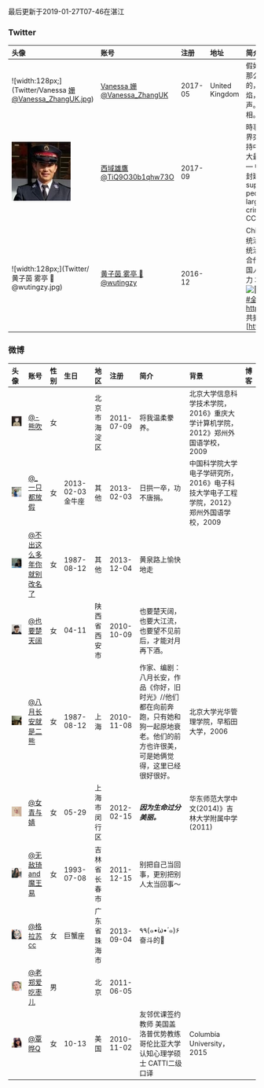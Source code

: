 最后更新于2019-01-27T07-46在湛江

### Twitter

| **头像**                                                | **账号**                                                     | **注册** | **地址**       | **简介**                                                     | **网站**                                                     |
| :------------------------------------------------------ | :----------------------------------------------------------- | :------- | :------------- | :----------------------------------------------------------- | :----------------------------------------------------------- |
| ![width:128px;](Twitter/Vanessa 姗@Vanessa_ZhangUK.jpg) | [Vanessa 姗@Vanessa_ZhangUK](https://twitter.com/Vanessa_ZhangUK) | 2017-05  | United Kingdom | 假如这个世界堕入黑暗，那么，吹灭最后一盏灯的，不是坏人的嚣张气焰，而是好人的忍气吞声。和大家一起，传播真相。 |                                                              |
| ![width:128px;](Twitter/西域雄鷹@TiQ9O30b1qhw73O.jpg)   | [西域雄鷹@TiQ9O30b1qhw73O](https://twitter.com/TiQ9O30b1qhw73O) | 2017-09  |                | 時事政治，分享國內及世界突發新聞與時評 強力支持中國民眾，剷除國內最大最惡的黑社會犯罪團伙 — 中國共產黨，推翻習共封建兲朝！ Strongly support the Chinese people and eradicate the largest and worst criminal gang as the CCP |                                                              |
| ![width:128px;](Twitter/黄子茵 雾亭 🗽@wutingzy.jpg)     | [黄子茵 雾亭 🗽@wutingzy](https://twitter.com/wutingzy)       | 2016-12  |                | China Issues ![💥](https://abs.twimg.com/emoji/v2/72x72/1f4a5.png)三种罪 统治别人 接受统治 和帮助统治 ![💥](https://abs.twimg.com/emoji/v2/72x72/1f4a5.png)对统治者三不 不合作 不承认 不上当 ![🌈](https://abs.twimg.com/emoji/v2/72x72/1f308.png)中国人的事情 只有中国人努力 才有希望 自救者得救 ![🌊](https://abs.twimg.com/emoji/v2/72x72/1f30a.png)团结或死亡 [#全民共振](https://twitter.com/hashtag/%E5%85%A8%E6%B0%91%E5%85%B1%E6%8C%AF?src=hash) [#全民立约](https://twitter.com/hashtag/%E5%85%A8%E6%B0%91%E7%AB%8B%E7%BA%A6?src=hash) 共振交流群 [https://t.me/QMGZ2019 ](https://t.co/lBtPGl6yrv) 共振电报频道 [https://t.me/QMGZ2018 | [雾亭黄子茵 - YouTube](https://www.youtube.com/channel/UCFjKZM-6dADQG1CXNjzac2A) |

### 微博

| **头像**                                             | **账号**                                                     | **性别** | **生日**          | **地区**     | **注册**   | **简介**                                                     | **背景**                                                     | **博客** |
| :--------------------------------------------------- | :----------------------------------------------------------- | :------- | :---------------- | :----------- | :--------- | :----------------------------------------------------------- | :----------------------------------------------------------- | :------- |
| ![width:128px;](Weibo/@-熊吹.jpg)                    | [@-熊吹](https://weibo.com/p/1005051292292547/)              | 女       |                   | 北京市海淀区 | 2011-07-09 | 将我温柔豢养。                                               | 北京大学信息科学技术学院，2016》重庆大学计算机学院，2012》郑州外国语学校，2009 |          |
| ![width:128px;](Weibo/@_一只都放假.jpg)              | [@_一只都放假](https://weibo.com/p/1005051256810972/)        | 女       | 2013-02-03 金牛座 | 其他         | 2013-02-03 | 日拱一卒，功不唐捐。                                         | 中国科学院大学电子学研究所，2016》电子科技大学电子工程学院，2012》郑州外国语学校，2009 |          |
| ![width:128px;](Weibo/@不出这么多年你就别改名了.jpg) | [@不出这么多年你就别改名了](https://weibo.com/p/1005053918318566/) | 女       | 1987-08-12        | 其他         | 2013-12-04 | 黄泉路上愉快地走                                             |                                                              |          |
| ![width:128px;](Weibo/@也要楚天阔.jpg)               | [@也要楚天阔](https://weibo.com/p/1005051267831823/)         | 女       | 04-11             | 陕西省西安市 | 2010-10-09 | 也要楚天阔，也要大江流，也要望不见前后，才能对月再下酒。     |                                                              |          |
| ![width:128px;](Weibo/@八月长安就是二熊.jpg)         | [@八月长安就是二熊](https://weibo.com/p/1035051739998217/)   | 女       | 1987-08-12        | 上海         | 2010-11-08 | 作家、编剧：八月长安，作品《你好，旧时光》//他们都在向前奔跑，只有她和狗一起原地衰老。他们的前方也许很美，可是她俩觉得，这里已经很好很好。 | 北京大学光华管理学院，早稻田大学，2006                       |          |
| ![width:128px;](Weibo/@女青与婧.jpg)                 | [@女青与婧](https://weibo.com/p/1005052617425725/)           | 女       | 05-29             | 上海市闵行区 | 2012-02-15 | ***因为生命过分美丽。***                                     | 华东师范大学中文(2014)》吉林大学附属中学(2011)               |          |
| ![width:128px;](Weibo/@无敌琦and魔王易.jpg)          | [@无敌琦and魔王易](https://weibo.com/p/1005052531225675/)    | 女       | 1993-07-08        | 吉林省长春市 | 2011-12-15 | 别把自己当回事，更别把别人太当回事～                         |                                                              |          |
| ![width:128px;](Weibo/@格拉苏cc.jpg)                 | [@格拉苏cc](https://weibo.com/p/1005053770014175/)           | 女       | 巨蟹座            | 广东省珠海市 | 2013-09-04 | ٩۹(๑•̀ω•́ ๑)۶奋斗的🐰                                           |                                                              |          |
| ![width:128px;](Weibo/@老郑爱吃枣儿.jpg)             | [@老郑爱吃枣儿](https://weibo.com/p/1005052162732201/)       | 男       |                   | 北京         | 2011-06-05 |                                                              |                                                              |          |
| ![width:128px;](Weibo/@覃晔Q.jpg)                    | [@覃晔Q](https://weibo.com/p/1005051845023791/)              | 女       | 10-13             | 美国         | 2010-11-02 | 友邻优课签约教师 美国盖洛普优势教练 哥伦比亚大学认知心理学硕士 CATTI二级口译 | Columbia University，2015                                    |          |
